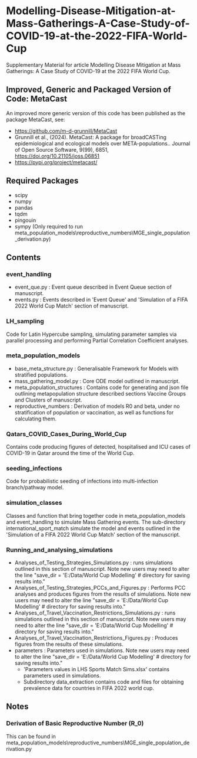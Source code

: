 # Modelling-Disease-Mitigation-at-Mass-Gatherings-A-Case-Study-of-COVID-19-at-the-2022-FIFA-World-Cup

Supplementary Material for article Modelling Disease Mitigation at Mass Gatherings: A Case Study of COVID-19 at the 2022 FIFA World Cup.

## Improved, Generic and Packaged Version of Code: MetaCast

An improved more generic version of this code has been published as the package MetaCast, see:
* https://github.com/m-d-grunnill/MetaCast
* Grunnill et al., (2024). MetaCast: A package for broadCASTing epidemiological and ecological models over META-populations.. Journal of Open Source Software, 9(99), 6851, https://doi.org/10.21105/joss.06851
* https://pypi.org/project/metacast/

## Required Packages
- scipy
- numpy
- pandas
- tqdm
- pingouin
- sympy (Only required to run meta_population_models\reproductive_numbers\MGE_single_population_derivation.py)

## Contents

### event_handling 
- event_que.py : Event queue described in Event Queue section of manuscript. 
- events.py : Events described in 'Event Queue' and 'Simulation of a FIFA 2022 World Cup Match' section of manuscript.

### LH_sampling
Code for Latin Hypercube sampling, simulating parameter samples via parallel processing and performing Partial
Correlation Coefficient analyses.

### meta_population_models
- base_meta_structure.py : Generalisable Framework for Models with stratified populations.
- mass_gathering_model.py : Core ODE model outlined in manuscript.
- meta_population_structures : Contains code for generating and json file outlining metapopulation structure described
sections Vaccine Groups and Clusters of manuscript.
- reproductive_numbers : Derivation of models R0 and beta, under no stratification of population or vaccination, as well
as functions for calculating them.

### Qatars_COVID_Cases_During_World_Cup
Contains code producing figures of detected, hospitalised and ICU cases of COVID-19 in Qatar around the time of the
World Cup. 

### seeding_infections
Code for probabilistic seeding of infections into multi-infection branch/pathway model.

### simulation_classes
Classes and function that bring together code in meta_population_models and event_handling to simulate Mass Gathering
events. The sub-directory international_sport_match simulate the model and events outlined in the 'Simulation of a FIFA
2022 World Cup Match' section of the manuscript.

### Running_and_analysing_simulations
- Analyses_of_Testing_Strategies_Simulations.py : runs simulations outlined in
  this section of manuscript. Note new users may need to alter the line "save_dir = 'E:/Data/World Cup Modelling'  #
  directory for saving results into." 
- Analyses_of_Testing_Strategies_PCCs_and_Figures.py : Performs PCC analyses and produces figures from the results of
  simulations. Note new users may need to alter the line "save_dir = 'E:/Data/World Cup Modelling'  #
  directory for saving results into." 
- Analyses_of_Travel_Vaccination_Restrictions_Simulations.py : runs simulations outlined in this section of manuscript. 
  Note new users may need to alter the line "save_dir = 'E:/Data/World Cup Modelling'  #
  directory for saving results into." 
- Analyses_of_Travel_Vaccination_Restrictions_Figures.py : Produces figures from the results of these simulations.
- parameters : Parameters used in simulations. Note new users may need to alter the line "save_dir = 'E:/Data/World Cup 
  Modelling'  # directory for saving results into." 
  - 'Parameters values in LHS Sports Match Sims.xlsx' contains parameters used in simulations.
  - Subdirectory data_extraction contains code and files for obtaining prevalence data for
    countries in FIFA 2022 world cup.




## Notes 
### Derivation of Basic Reproductive Number (R_0)
This can be found in 
meta_population_models\reproductive_numbers\MGE_single_population_derivation.py


